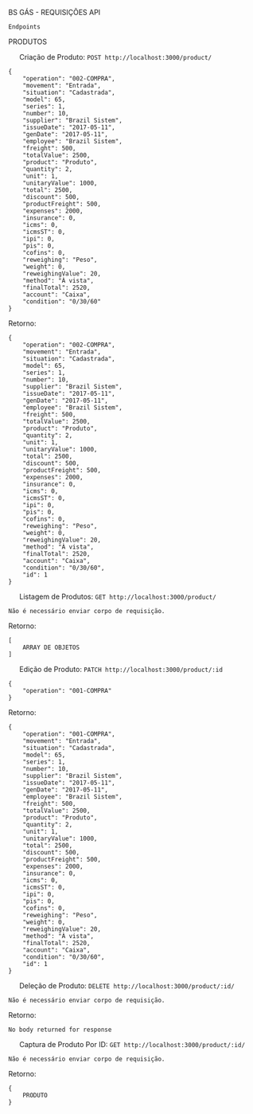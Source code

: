 BS GÁS - REQUISIÇÕES API

`Endpoints`

PRODUTOS

` ` ` ` Criação de Produto: `POST http://localhost:3000/product/`
```
{
    "operation": "002-COMPRA",
    "movement": "Entrada",
    "situation": "Cadastrada",
    "model": 65,
    "series": 1,
    "number": 10,
    "supplier": "Brazil Sistem",
    "issueDate": "2017-05-11",
    "genDate": "2017-05-11",
    "employee": "Brazil Sistem",
    "freight": 500,
    "totalValue": 2500,
    "product": "Produto",
    "quantity": 2,
    "unit": 1,
    "unitaryValue": 1000,
    "total": 2500,
    "discount": 500,
    "productFreight": 500,
    "expenses": 2000,
    "insurance": 0,
    "icms": 0,
    "icmsST": 0,
    "ipi": 0,
    "pis": 0,
    "cofins": 0,
    "reweighing": "Peso",
    "weight": 0,
    "reweighingValue": 20,
    "method": "À vista",
    "finalTotal": 2520,
    "account": "Caixa",
    "condition": "0/30/60"
}
```
Retorno:
```
{
	"operation": "002-COMPRA",
	"movement": "Entrada",
	"situation": "Cadastrada",
	"model": 65,
	"series": 1,
	"number": 10,
	"supplier": "Brazil Sistem",
	"issueDate": "2017-05-11",
	"genDate": "2017-05-11",
	"employee": "Brazil Sistem",
	"freight": 500,
	"totalValue": 2500,
	"product": "Produto",
	"quantity": 2,
	"unit": 1,
	"unitaryValue": 1000,
	"total": 2500,
	"discount": 500,
	"productFreight": 500,
	"expenses": 2000,
	"insurance": 0,
	"icms": 0,
	"icmsST": 0,
	"ipi": 0,
	"pis": 0,
	"cofins": 0,
	"reweighing": "Peso",
	"weight": 0,
	"reweighingValue": 20,
	"method": "À vista",
	"finalTotal": 2520,
	"account": "Caixa",
	"condition": "0/30/60",
	"id": 1
}
```

` ` ` ` Listagem de Produtos: `GET http://localhost:3000/product/`
```
Não é necessário enviar corpo de requisição.
```
Retorno:
```
[
	ARRAY DE OBJETOS
]
```

` ` ` ` Edição de Produto: `PATCH http://localhost:3000/product/:id`

```
{
    "operation": "001-COMPRA"
}
```
Retorno:
```
{
	"operation": "001-COMPRA",
	"movement": "Entrada",
	"situation": "Cadastrada",
	"model": 65,
	"series": 1,
	"number": 10,
	"supplier": "Brazil Sistem",
	"issueDate": "2017-05-11",
	"genDate": "2017-05-11",
	"employee": "Brazil Sistem",
	"freight": 500,
	"totalValue": 2500,
	"product": "Produto",
	"quantity": 2,
	"unit": 1,
	"unitaryValue": 1000,
	"total": 2500,
	"discount": 500,
	"productFreight": 500,
	"expenses": 2000,
	"insurance": 0,
	"icms": 0,
	"icmsST": 0,
	"ipi": 0,
	"pis": 0,
	"cofins": 0,
	"reweighing": "Peso",
	"weight": 0,
	"reweighingValue": 20,
	"method": "À vista",
	"finalTotal": 2520,
	"account": "Caixa",
	"condition": "0/30/60",
	"id": 1
}
```

` ` ` ` Deleção de Produto: `DELETE http://localhost:3000/product/:id/`
```
Não é necessário enviar corpo de requisição.
```
Retorno:
```
No body returned for response
```

` ` ` ` Captura de Produto Por ID: `GET http://localhost:3000/product/:id/`
```
Não é necessário enviar corpo de requisição.
```
Retorno:
```
{
	PRODUTO
}
```
